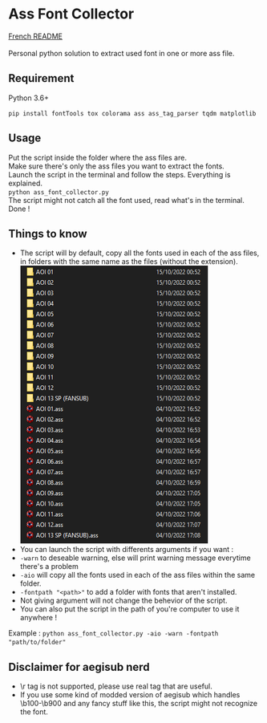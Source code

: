 # Ass Font Collector

[French README](https://github.com/Hqndler/AssFontCollector/blob/main/README.fr.md)<br><br>
Personal python solution to extract used font in one or more ass file.

## Requirement 

Python 3.6+ 
```
pip install fontTools tox colorama ass ass_tag_parser tqdm matplotlib
```

## Usage

Put the script inside the folder where the ass files are.<br>
Make sure there's only the ass files you want to extract the fonts.<br>
Launch the script in the terminal and follow the steps. Everything is explained.<br>
`python ass_font_collector.py`<br>
The script might not catch all the font used, read what's in the terminal.<br>
Done !

## Things to know
- The script will by default, copy all the fonts used in each of the ass files, in folders with the same name as the files (without the extension).<br>
![Proof](https://github.com/Hqndler/AssFontCollector/blob/main/Output%20proof%20for%20ALL_IN_ONE%20False.png)<br>
- You can launch the script with differents arguments if you want :
- `-warn` to deseable warning, else will print warning message everytime there's a problem<br>
- `-aio` will copy all the fonts used in each of the ass files within the same folder.<br>
- `-fontpath "<path>"` to add a folder with fonts that aren't installed.<br>
- Not giving argument will not change the behevior of the script.
- You can also put the script in the path of you're computer to use it anywhere !

Example : `python ass_font_collector.py -aio -warn -fontpath "path/to/folder"`

## Disclaimer for aegisub nerd

- \r tag is not supported, please use real tag that are useful.
- If you use some kind of modded version of aegisub which handles \b100-\b900 and any fancy stuff like this, the script might not recognize the font.

<!-- ### Recommended -->
<!-- Put the script in the path to use it anywhere -->

<!-- ## Known Issue -->
<!-- Fonts collection (.ttc) with languages other than English as the default language can cause problems. <br>-->
<!-- For example a ttc whose first font name is written in Japanese (can be seen in the font preview or in aegisub) will not be recognized by the script. -->
<!-- There is definitely a processing order but I don't understand it at the moment. <br>-->
<!-- Don't worry a message will be displayed if there is any problem during processing.-->
